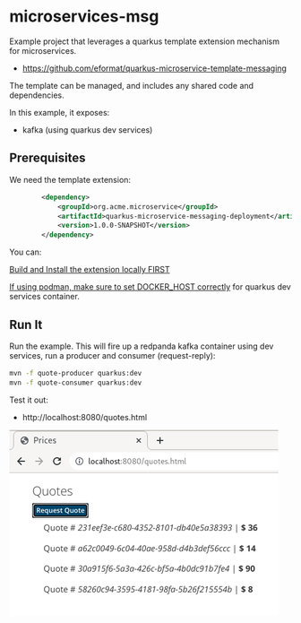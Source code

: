# microservices-msg

Example project that leverages a quarkus template extension mechanism for microservices.

- https://github.com/eformat/quarkus-microservice-template-messaging

The template can be managed, and includes any shared code and dependencies.

In this example, it exposes:

- kafka (using quarkus dev services)

## Prerequisites

We need the template extension:

```xml
        <dependency>
            <groupId>org.acme.microservice</groupId>
            <artifactId>quarkus-microservice-messaging-deployment</artifactId>
            <version>1.0.0-SNAPSHOT</version>
        </dependency>
```

You can:

[Build and Install the extension locally FIRST](https://github.com/eformat/quarkus-microservice-template-messaging)

[If using podman, make sure to set DOCKER_HOST correctly](https://quarkus.io/blog/quarkus-devservices-testcontainers-podman) for quarkus dev services container.

## Run It

Run the example. This will fire up a redpanda kafka container using dev services, run a producer and consumer (request-reply):

```bash
mvn -f quote-producer quarkus:dev
mvn -f quote-consumer quarkus:dev
```

Test it out:

- http://localhost:8080/quotes.html

![images/quotes.png](images/quotes.png)
